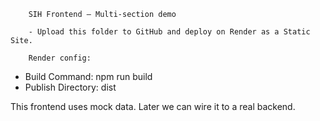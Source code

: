         SIH Frontend — Multi-section demo

        - Upload this folder to GitHub and deploy on Render as a Static Site.

        Render config:
- Build Command: npm run build
- Publish Directory: dist

This frontend uses mock data. Later we can wire it to a real backend.
